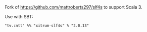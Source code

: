 Fork of https://github.com/mattroberts297/slf4s to support Scala 3.

Use with SBT:

```
"tv.cntt" %% "xitrum-slf4s" % "2.0.13"
```
